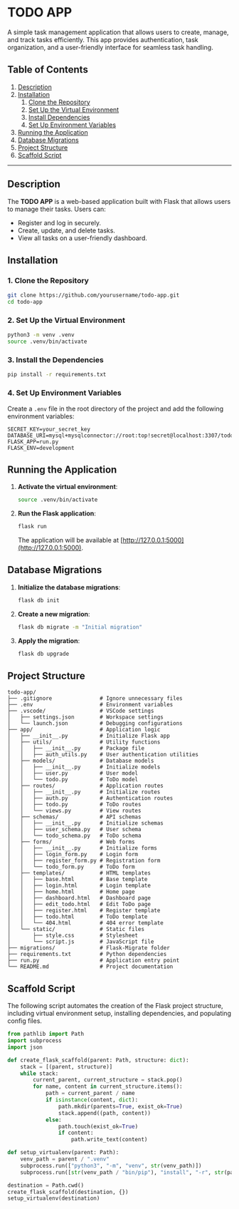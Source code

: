 # TODO APP

A simple task management application that allows users to create, manage, and track tasks efficiently. This app provides authentication, task organization, and a user-friendly interface for seamless task handling.

## Table of Contents

1. [Description](#description)
2. [Installation](#installation)  
   1. [Clone the Repository](#1-clone-the-repository)  
   2. [Set Up the Virtual Environment](#2-set-up-the-virtual-environment)  
   3. [Install Dependencies](#3-install-the-dependencies)  
   4. [Set Up Environment Variables](#4-set-up-the-environment-variables)  
3. [Running the Application](#running-the-application)  
4. [Database Migrations](#database-migrations)  
5. [Project Structure](#project-structure)  
6. [Scaffold Script](#scaffold-script)  

---

## Description

The **TODO APP** is a web-based application built with Flask that allows users to manage their tasks. Users can:

- Register and log in securely.
- Create, update, and delete tasks.
- View all tasks on a user-friendly dashboard.

## Installation

### 1. Clone the Repository

```bash
git clone https://github.com/yourusername/todo-app.git
cd todo-app
```

### 2. Set Up the Virtual Environment

```bash
python3 -m venv .venv
source .venv/bin/activate
```

### 3. Install the Dependencies

```bash
pip install -r requirements.txt
```

### 4. Set Up Environment Variables

Create a `.env` file in the root directory of the project and add the following environment variables:

```text
SECRET_KEY=your_secret_key
DATABASE_URI=mysql+mysqlconnector://root:top!secret@localhost:3307/todo_db
FLASK_APP=run.py
FLASK_ENV=development
```

## Running the Application

1. **Activate the virtual environment**:

   ```bash
   source .venv/bin/activate
   ```

2. **Run the Flask application**:

   ```bash
   flask run
   ```

   The application will be available at [http://127.0.0.1:5000](http://127.0.0.1:5000).

## Database Migrations

1. **Initialize the database migrations**:

   ```bash
   flask db init
   ```

2. **Create a new migration**:

   ```bash
   flask db migrate -m "Initial migration"
   ```

3. **Apply the migration**:

   ```bash
   flask db upgrade
   ```

## Project Structure

```text
todo-app/
├── .gitignore               # Ignore unnecessary files
├── .env                     # Environment variables
├── .vscode/                 # VSCode settings
│   ├── settings.json        # Workspace settings
│   └── launch.json          # Debugging configurations
├── app/                     # Application logic
│   ├── __init__.py          # Initialize Flask app
│   ├── utils/               # Utility functions
│   │   ├── __init__.py      # Package file
│   │   ├── auth_utils.py    # User authentication utilities
│   ├── models/              # Database models
│   │   ├── __init__.py      # Initialize models
│   │   ├── user.py          # User model
│   │   └── todo.py          # ToDo model
│   ├── routes/              # Application routes
│   │   ├── __init__.py      # Initialize routes
│   │   ├── auth.py          # Authentication routes
│   │   ├── todo.py          # ToDo routes
│   │   └── views.py         # View routes
│   ├── schemas/             # API schemas
│   │   ├── __init__.py      # Initialize schemas
│   │   ├── user_schema.py   # User schema
│   │   └── todo_schema.py   # ToDo schema
│   ├── forms/               # Web forms
│   │   ├── __init__.py      # Initialize forms
│   │   ├── login_form.py    # Login form
│   │   ├── register_form.py # Registration form
│   │   └── todo_form.py     # ToDo form
│   ├── templates/           # HTML templates
│   │   ├── base.html        # Base template
│   │   ├── login.html       # Login template
│   │   ├── home.html        # Home page
│   │   ├── dashboard.html   # Dashboard page
│   │   ├── edit_todo.html   # Edit ToDo page
│   │   ├── register.html    # Register template
│   │   ├── todo.html        # ToDo template
│   │   └── 404.html         # 404 error template
│   └── static/              # Static files
│       ├── style.css        # Stylesheet
│       └── script.js        # JavaScript file
├── migrations/              # Flask-Migrate folder
├── requirements.txt         # Python dependencies
├── run.py                   # Application entry point
└── README.md                # Project documentation
```

## Scaffold Script

The following script automates the creation of the Flask project structure, including virtual environment setup, installing dependencies, and populating config files.

```python
from pathlib import Path
import subprocess
import json

def create_flask_scaffold(parent: Path, structure: dict):
    stack = [(parent, structure)]
    while stack:
        current_parent, current_structure = stack.pop()
        for name, content in current_structure.items():
            path = current_parent / name
            if isinstance(content, dict):
                path.mkdir(parents=True, exist_ok=True)
                stack.append((path, content))
            else:
                path.touch(exist_ok=True)
                if content:
                    path.write_text(content)

def setup_virtualenv(parent: Path):
    venv_path = parent / ".venv"
    subprocess.run(["python3", "-m", "venv", str(venv_path)])
    subprocess.run([str(venv_path / "bin/pip"), "install", "-r", str(parent / "requirements.txt")])

destination = Path.cwd()
create_flask_scaffold(destination, {})
setup_virtualenv(destination)
```
